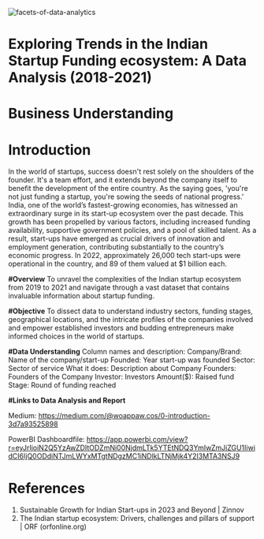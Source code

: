 ![facets-of-data-analytics](https://github.com/willappaw/LP1_Sojourn_Azubi/assets/149609967/9e93a191-80a9-4095-bf8a-8e279fbd1fa3)

# Exploring Trends in the Indian  Startup Funding ecosystem: A Data Analysis (2018-2021)

# Business Understanding 

# Introduction
In the world of startups, success doesn't rest solely on the shoulders of the founder. It's a team effort, and it extends beyond the company itself to benefit the development of the entire country. As the saying goes, 'you're not just funding a startup, you're sowing the seeds of national progress.'
India, one of the world’s fastest-growing economies, has witnessed an extraordinary surge in its start-up ecosystem over the past decade. This growth has been propelled by various factors, including increased funding availability, supportive government policies, and a pool of skilled talent. As a result, start-ups have emerged as crucial drivers of innovation and employment generation, contributing substantially to the country’s economic progress. In 2022, approximately 26,000 tech start-ups were operational in the country, and 89 of them valued at $1 billion each.

**#Overview**
To unravel the complexities of the Indian startup ecosystem from 2019 to 2021 and navigate through a vast dataset that contains invaluable information about startup funding. 

**#Objective**
To dissect data to understand industry sectors, funding stages, geographical locations, and the intricate profiles of the companies involved and empower established investors and budding entrepreneurs make informed choices in the world of startups. 

**#Data Understanding**
Column names and description:
Company/Brand: Name of the company/start-up
Founded: Year start-up was founded
Sector: Sector of service
What it does: Description about Company
Founders: Founders of the Company
Investor: Investors
Amount($): Raised fund
Stage: Round of funding reached

**#Links to Data Analysis and Report**

Medium: https://medium.com/@woappaw.cos/0-introduction-3d7a93525898


PowerBI Dashboardfile: https://app.powerbi.com/view?r=eyJrIjoiN2Q5YzAwZDItODZmNi00NjdmLTk5YTEtNDQ3YmIwZmJiZGU1IiwidCI6IjQ0ODdiNTJmLWYxMTgtNDgzMC1iNDlkLTNjMjk4Y2I3MTA3NSJ9 


# References
1.	Sustainable Growth for Indian Start-ups in 2023 and Beyond | Zinnov
2.	The Indian startup ecosystem: Drivers, challenges and pillars of support | ORF (orfonline.org)
